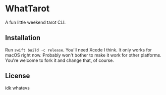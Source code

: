 # WhatTarot

A fun little weekend tarot CLI.

## Installation

Run `swift build -c release`. You'll need Xcode I think. It only works for macOS right now. Probably won't bother to make it work for other platforms. You're welcome to fork it and change that, of course.

## License

idk whatevs
